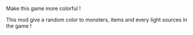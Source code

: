 Make this game more colorful !

This mod give a random color to monsters, items and every light sources in the game !